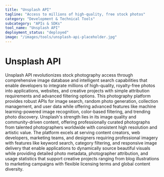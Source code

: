 ```yaml
---
title: "Unsplash API"
tagline: "Access to millions of high-quality, free stock photos"
category: "Development & Technical Tools"
subcategory: "APIs & SDKs"
tool_name: "Unsplash API"
deployment_status: "deployed"
image: "/images/tools/unsplash-api-placeholder.jpg"
---
```


# Unsplash API

Unsplash API revolutionizes stock photography access through comprehensive image database and intelligent search capabilities that enable developers to integrate millions of high-quality, royalty-free photos into applications, websites, and creative projects with simple attribution requirements and advanced filtering options. This photography platform provides robust APIs for image search, random photo generation, collection management, and user data while offering advanced features like machine learning-powered image recognition, color-based filtering, and trending photo discovery. Unsplash's strength lies in its image quality and community-driven content, offering professionally curated photographs from talented photographers worldwide with consistent high resolution and artistic value. The platform excels at serving content creators, web developers, marketing teams, and designers requiring professional imagery with features like keyword search, category filtering, and responsive image delivery that enable applications to dynamically source beautiful visuals while providing detailed photo metadata, photographer attribution, and usage statistics that support creative projects ranging from blog illustrations to marketing campaigns with flexible licensing terms and global content diversity.